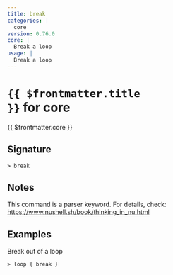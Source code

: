 ```yaml
---
title: break
categories: |
  core
version: 0.76.0
core: |
  Break a loop
usage: |
  Break a loop
---
```


# <code>{{ $frontmatter.title }}</code> for core

<div class='command-title'>{{ $frontmatter.core }}</div>

## Signature

```> break ```

## Notes
This command is a parser keyword. For details, check:
  https://www.nushell.sh/book/thinking_in_nu.html
## Examples

Break out of a loop
```shell
> loop { break }
```
